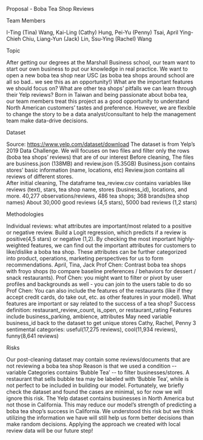 Proposal - Boba Tea Shop Reviews

Team Members

I-Ting (Tina) Wang, Kai-Ling (Cathy) Hung, Pei-Yu (Penny) Tsai,
April Ying-Chieh Chiu, Liang-Yun (Jack) Lin, Ssu-Ying (Rachel) Wang

Topic

After getting our degrees at the Marshall Business school, our team want to start our own business to put our knowledge in real practice. We want to open a new boba tea shop near USC (as boba tea shops around school are all so bad.. we see this as an opportunity!) What are the important features we should focus on? What are other tea shops’ pitfalls we can learn through their Yelp reviews?
Born in Taiwan and being passionate about boba tea, our team members treat this project as a good opportunity to understand North American customers’ tastes and preference.
However, we are flexible to change the story to be a data analyst/consultant to help the management team make data-drive decisions.


Dataset

Source: https://www.yelp.com/dataset/download
The dataset is from Yelp’s 2019 Data Challenge. We will focuses on two files and filter only the rows (boba tea shops’ reviews) that are of our interest
Before cleaning, 
The files are business.json (138MB) and review.json (5.35GB)
Business.json contains stores’ basic information (name, locations, etc)
Review.json contains all reviews of different stores.   
After initial cleaning,
The dataframe tea_review.csv contains variables like reviews (text), stars, tea shop name, stores (business_id), locations, and more.
40,277 observations/reviews, 486 tea shops; 368 brands(tea shop names)
About 30,000 good reviews (4,5 stars), 5000 bad reviews (1,2 stars)

Methodologies

Individual reviews: what attributes are important/most related to a positive or negative review.
Build a Logit regression, which predicts if a review is positive(4,5 stars) or negative (1,2).
By checking the most important highly-weighted features, we can find out the important attributes for customers to like/dislike a boba tea shop.
These attributes can be further categorized into product, operations, marketing perspectives for us to form recommendations.
April, Tina, Jack
Prof Chen: Contrast boba tea shops with froyo shops (to compare baseline preferences / behaviors for dessert / snack restaurants).
Prof Chen: you might want to filter or pivot by user profiles and backgrounds as well - you can join to the users table to do so
Prof Chen: You can also include the features of the restaurants (like if they accept credit cards, do take out, etc. as other features in your model). 
What features are important or say related to the success of a tea shop?
Success definition: restaurant_review_count, is_open, or restaurant_rating
Features include business_parking, ambience, attributes
May need variable business_id back to the dataset to get unique stores
Cathy, Rachel, Penny 
3 sentimental categories: useful(17,275 reviews), cool(11,934 reviews), funny(8,641 reviews)

Risks

Our post-cleaning dataset may contain some reviews/documents that are not reviewing a boba tea shop
Reason is that we used a condition -- variable Categories contains ‘Bubble Tea’ -- to filter businesses/stores. A restaurant that sells bubble tea may be labeled with ‘Bubble Tea’, while is not perfect to be included in building our model.
Fortunately, we briefly check the dataset and found the cases are minimal, so for now we will ignore this risk.
The Yelp dataset contains businesses in North America but not those in California. This may reduce our model’s strength of predicting a boba tea shop’s success in California.
We understood this risk but we think utilizing the information we have will still help us form better decisions than make random decisions.
Applying the approach we created with local review data will be our future step!



